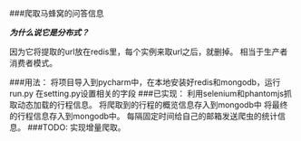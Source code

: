 ###爬取马蜂窝的问答信息


***为什么说它是分布式？***

因为它将提取的url放在redis里，每个实例来取url之后，就删掉。
相当于生产者消费者模式。

###用法：
将项目导入到pycharm中，在本地安装好redis和mongodb，运行run.py
在setting.py设置相关的字段
###已实现：
利用selenium和phantomjs抓取动态加载的行程信息。
将爬取到的行程的概览信息存入到mongodb中
将最终的行程信息存入到mongodb中。
每隔固定时间给自己的邮箱发送爬虫的统计信息。
###TODO:
实现增量爬取。
